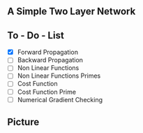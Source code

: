 A Simple Two Layer Network
------------

To - Do - List 
------------ 
- [x] Forward Propagation 
- [ ] Backward Propagation 
- [ ] Non Linear Functions
- [ ] Non Linear Functions Primes  
- [ ] Cost Function 
- [ ] Cost Function Prime  
- [ ] Numerical Gradient Checking 

Picture
------------

